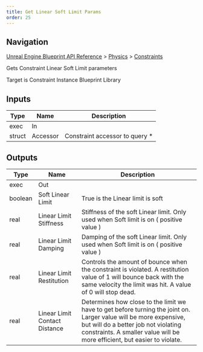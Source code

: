 ```yaml
---
title: Get Linear Soft Limit Params
order: 25
---
```

## Navigation

[Unreal Engine Blueprint API Reference](https://dev.epicgames.com/documentation/en-us/unreal-engine/BlueprintAPI) > [Physics](https://dev.epicgames.com/documentation/en-us/unreal-engine/BlueprintAPI/Physics) > [Constraints](https://dev.epicgames.com/documentation/en-us/unreal-engine/BlueprintAPI/Physics/Constraints)

Gets Constraint Linear Soft Limit parameters

Target is Constraint Instance Blueprint Library

## Inputs

| Type | Name | Description |
| --- | --- | --- |
| exec | In |  |
| struct | Accessor | Constraint accessor to query * |

## Outputs

| Type | Name | Description |
| --- | --- | --- |
| exec | Out |  |
| boolean | Soft Linear Limit | True is the Linear limit is soft |
| real | Linear Limit Stiffness | Stiffness of the soft Linear limit. Only used when Soft limit is on ( positive value ) |
| real | Linear Limit Damping | Damping of the soft Linear limit. Only used when Soft limit is on ( positive value ) |
| real | Linear Limit Restitution | Controls the amount of bounce when the constraint is violated. A restitution value of 1 will bounce back with the same velocity the limit was hit. A value of 0 will stop dead. |
| real | Linear Limit Contact Distance | Determines how close to the limit we have to get before turning the joint on. Larger value will be more expensive, but will do a better job not violating constraints. A smaller value will be more efficient, but easier to violate. |
